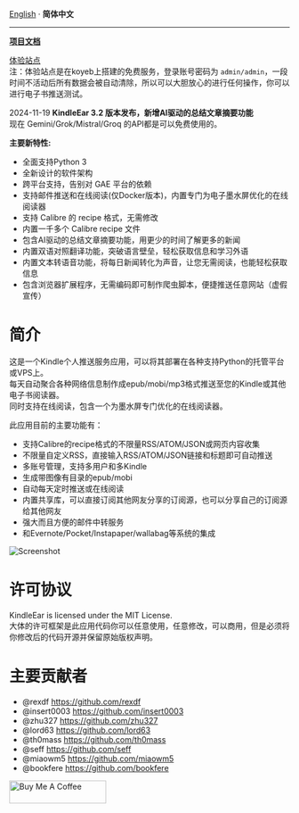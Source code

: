 [English](readme.md) · __简体中文__

---

**[项目文档](https://cdhigh.github.io/KindleEar)**    


[体验站点](https://kindleear.koyeb.app/)  
注：体验站点是在koyeb上搭建的免费服务，登录账号密码为 `admin/admin`，一段时间不活动后所有数据会被自动清除，所以可以大胆放心的进行任何操作，你可以进行电子书推送测试。  



2024-11-19  **KindleEar 3.2 版本发布，新增AI驱动的总结文章摘要功能**     
现在 Gemini/Grok/Mistral/Groq 的API都是可以免费使用的。     

**主要新特性:**
* 全面支持Python 3   
* 全新设计的软件架构   
* 跨平台支持，告别对 GAE 平台的依赖   
* 支持邮件推送和在线阅读(仅Docker版本)，内置专门为电子墨水屏优化的在线阅读器     
* 支持 Calibre 的 recipe 格式，无需修改    
* 内置一千多个 Calibre recipe 文件    
* 包含AI驱动的总结文章摘要功能，用更少的时间了解更多的新闻
* 内置双语对照翻译功能，突破语言壁垒，轻松获取信息和学习外语    
* 内置文本转语音功能，将每日新闻转化为声音，让您无需阅读，也能轻松获取信息     
* 包含浏览器扩展程序，无需编码即可制作爬虫脚本，便捷推送任意网站（虚假宣传）      



# 简介
这是一个Kindle个人推送服务应用，可以将其部署在各种支持Python的托管平台或VPS上。   
每天自动聚合各种网络信息制作成epub/mobi/mp3格式推送至您的Kindle或其他电子书阅读器。    
同时支持在线阅读，包含一个为墨水屏专门优化的在线阅读器。    


此应用目前的主要功能有：  

* 支持Calibre的recipe格式的不限量RSS/ATOM/JSON或网页内容收集
* 不限量自定义RSS，直接输入RSS/ATOM/JSON链接和标题即可自动推送
* 多账号管理，支持多用户和多Kindle
* 生成带图像有目录的epub/mobi
* 自动每天定时推送或在线阅读
* 内置共享库，可以直接订阅其他网友分享的订阅源，也可以分享自己的订阅源给其他网友
* 强大而且方便的邮件中转服务
* 和Evernote/Pocket/Instapaper/wallabag等系统的集成





![Screenshot](https://raw.githubusercontent.com/cdhigh/KindleEar/master/docs/images/scrshot.gif)






# 许可协议
KindleEar is licensed under the MIT License.  
大体的许可框架是此应用代码你可以任意使用，任意修改，可以商用，但是必须将你修改后的代码开源并保留原始版权声明。  

# 主要贡献者
* @rexdf <https://github.com/rexdf> 
* @insert0003 <https://github.com/insert0003> 
* @zhu327 <https://github.com/zhu327> 
* @lord63 <https://github.com/lord63> 
* @th0mass <https://github.com/th0mass> 
* @seff <https://github.com/seff> 
* @miaowm5 <https://github.com/miaowm5> 
* @bookfere <https://github.com/bookfere> 

<a href="https://www.buymeacoffee.com/cdhigh" target="_blank"><img src="https://cdn.buymeacoffee.com/buttons/default-orange.png" alt="Buy Me A Coffee" height="41" width="174"></a>

